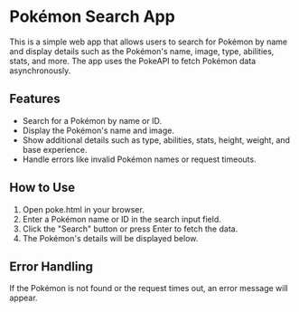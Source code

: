 # Pokémon Search App
This is a simple web app that allows users to search for Pokémon by name and display details such as the Pokémon's name, image, type, abilities, stats, and more. The app uses the PokeAPI to fetch Pokémon data asynchronously.

## Features
- Search for a Pokémon by name or ID.
- Display the Pokémon's name and image.
- Show additional details such as type, abilities, stats, height, weight, and base experience.
- Handle errors like invalid Pokémon names or request timeouts.

## How to Use
1. Open poke.html in your browser.
2. Enter a Pokémon name or ID in the search input field.
3. Click the "Search" button or press Enter to fetch the data.
4. The Pokémon's details will be displayed below.

## Error Handling
If the Pokémon is not found or the request times out, an error message will appear.
